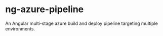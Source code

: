 # ng-azure-pipeline
An Angular multi-stage azure build and deploy pipeline targeting multiple environments.

